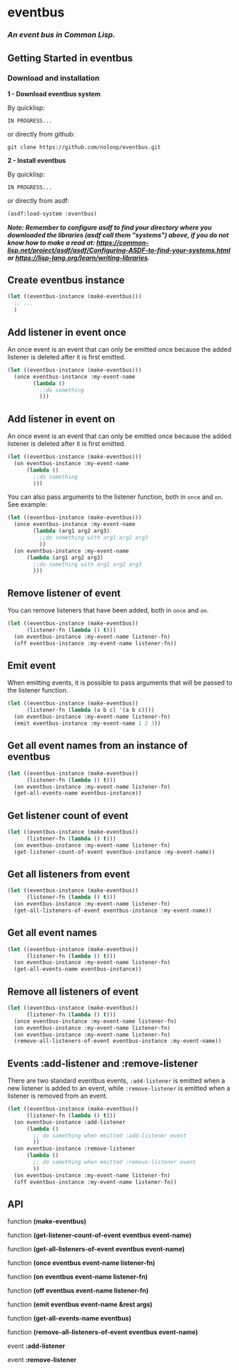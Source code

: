 # eventbus

### _An event bus in Common Lisp._

## Getting Started in eventbus

### Download and installation

**1 - Download eventbus system**

By quicklisp:

```
IN PROGRESS...
```

or directly from github:

```
git clone https://github.com/noloop/eventbus.git
```
**2 - Install eventbus**

By quicklisp:

```
IN PROGRESS...
```

or directly from asdf:

```lisp
(asdf:load-system :eventbus)
```

_**Note: Remember to configure asdf to find your directory where you downloaded the libraries (asdf call them "systems") above, if you do not know how to make a read at: https://common-lisp.net/project/asdf/asdf/Configuring-ASDF-to-find-your-systems.html or https://lisp-lang.org/learn/writing-libraries.**_

## Create eventbus instance

```lisp
(let ((eventbus-instance (make-eventbus)))
  ;; ...
  )
```

## Add listener in event once

An once event is an event that can only be emitted once because the added listener is deleted after it is first emitted.

```lisp
(let ((eventbus-instance (make-eventbus)))
  (once eventbus-instance :my-event-name
        (lambda ()
          ;;do something
          )))
```
## Add listener in event on

An once event is an event that can only be emitted once because the added listener is deleted after it is first emitted.

```lisp
(let ((eventbus-instance (make-eventbus)))
  (on eventbus-instance :my-event-name
      (lambda ()
        ;;do something
        )))
```

You can also pass arguments to the listener function, both in `once` and `on`. See example:

```lisp
(let ((eventbus-instance (make-eventbus)))
  (once eventbus-instance :my-event-name
        (lambda (arg1 arg2 arg3)
          ;;do something with arg1 arg2 arg3
          ))
  (on eventbus-instance :my-event-name
      (lambda (arg1 arg2 arg3)
        ;;do something with arg1 arg2 arg3
        )))
```

## Remove listener of event

You can remove listeners that have been added, both in `once` and `on`.

```lisp
(let ((eventbus-instance (make-eventbus))
      (listener-fn (lambda () t)))
  (on eventbus-instance :my-event-name listener-fn)
  (off eventbus-instance :my-event-name listener-fn))
```

## Emit event

When emitting events, it is possible to pass arguments that will be passed to the listener function.

```lisp
(let ((eventbus-instance (make-eventbus))
      (listener-fn (lambda (a b c) '(a b c))))
  (on eventbus-instance :my-event-name listener-fn)
  (emit eventbus-instance :my-event-name 1 2 3))
```

## Get all event names from an instance of eventbus

```lisp
(let ((eventbus-instance (make-eventbus))
      (listener-fn (lambda () t)))
  (on eventbus-instance :my-event-name listener-fn)
  (get-all-events-name eventbus-instance))
```

## Get listener count of event

```lisp
(let ((eventbus-instance (make-eventbus))
      (listener-fn (lambda () t)))
  (on eventbus-instance :my-event-name listener-fn)
  (get-listener-count-of-event eventbus-instance :my-event-name))
```

## Get all listeners from event

```lisp
(let ((eventbus-instance (make-eventbus))
      (listener-fn (lambda () t)))
  (on eventbus-instance :my-event-name listener-fn)
  (get-all-listeners-of-event eventbus-instance :my-event-name))
```

## Get all event names

```lisp
(let ((eventbus-instance (make-eventbus))
      (listener-fn (lambda () t)))
  (on eventbus-instance :my-event-name listener-fn)
  (get-all-events-name eventbus-instance))
```

## Remove all listeners of event

```lisp
(let ((eventbus-instance (make-eventbus))
      (listener-fn (lambda () t)))
  (once eventbus-instance :my-event-name listener-fn)
  (on eventbus-instance :my-event-name listener-fn)
  (on eventbus-instance :my-event-name listener-fn)
  (remove-all-listeners-of-event eventbus-instance :my-event-name))
```

## Events :add-listener and :remove-listener

There are two standard eventbus events, `:add-listener` is emitted when a new listener is added to an event, while `:remove-listener` is emitted when a listener is removed from an event.

```lisp
(let ((eventbus-instance (make-eventbus))
      (listener-fn (lambda () t)))
  (on eventbus-instance :add-listener
      (lambda ()
        ;; do something when emitted :add-listener event
        ))
  (on eventbus-instance :remove-listener
      (lambda ()
        ;; do something when emitted :remove-listener event
        ))
  (on eventbus-instance :my-event-name listener-fn)
  (off eventbus-instance :my-event-name listener-fn))
```

## API

function **(make-eventbus)**

function **(get-listener-count-of-event eventbus event-name)**

function **(get-all-listeners-of-event eventbus event-name)**

function **(once eventbus event-name listener-fn)**

function **(on eventbus event-name listener-fn)**

function **(off eventbus event-name listener-fn)**

function **(emit eventbus event-name &rest args)**

function **(get-all-events-name  eventbus)**

function **(remove-all-listeners-of-event  eventbus event-name)**

event **:add-listener**

event **:remove-listener**